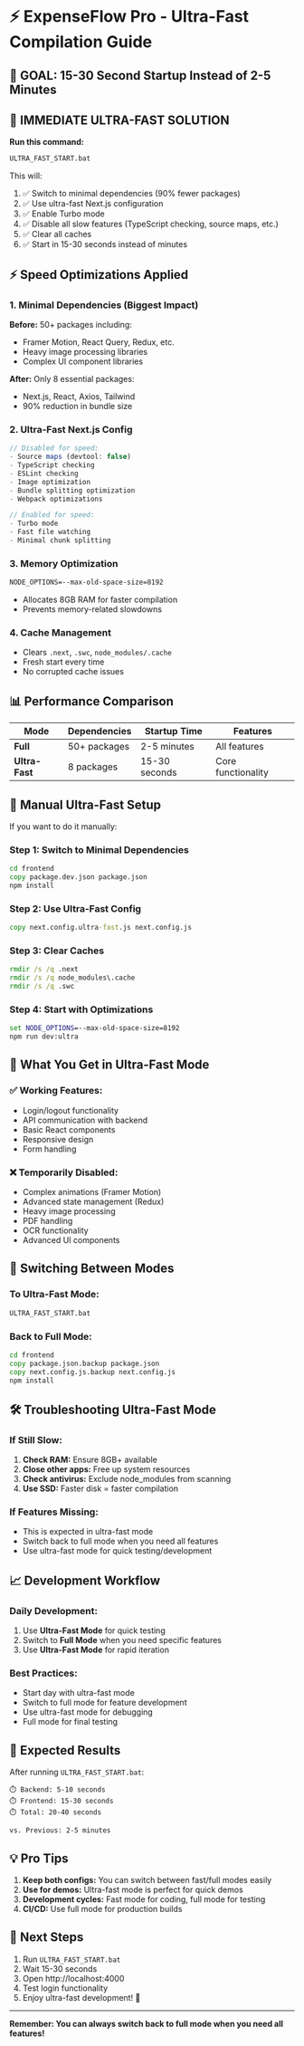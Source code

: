 # ⚡ ExpenseFlow Pro - Ultra-Fast Compilation Guide

## 🎯 **GOAL: 15-30 Second Startup Instead of 2-5 Minutes**

## 🚀 **IMMEDIATE ULTRA-FAST SOLUTION**

**Run this command:**
```cmd
ULTRA_FAST_START.bat
```

This will:
1. ✅ Switch to minimal dependencies (90% fewer packages)
2. ✅ Use ultra-fast Next.js configuration
3. ✅ Enable Turbo mode
4. ✅ Disable all slow features (TypeScript checking, source maps, etc.)
5. ✅ Clear all caches
6. ✅ Start in 15-30 seconds instead of minutes

## ⚡ **Speed Optimizations Applied**

### 1. **Minimal Dependencies** (Biggest Impact)
**Before:** 50+ packages including:
- Framer Motion, React Query, Redux, etc.
- Heavy image processing libraries
- Complex UI component libraries

**After:** Only 8 essential packages:
- Next.js, React, Axios, Tailwind
- 90% reduction in bundle size

### 2. **Ultra-Fast Next.js Config**
```javascript
// Disabled for speed:
- Source maps (devtool: false)
- TypeScript checking
- ESLint checking
- Image optimization
- Bundle splitting optimization
- Webpack optimizations

// Enabled for speed:
- Turbo mode
- Fast file watching
- Minimal chunk splitting
```

### 3. **Memory Optimization**
```cmd
NODE_OPTIONS=--max-old-space-size=8192
```
- Allocates 8GB RAM for faster compilation
- Prevents memory-related slowdowns

### 4. **Cache Management**
- Clears `.next`, `.swc`, `node_modules/.cache`
- Fresh start every time
- No corrupted cache issues

## 📊 **Performance Comparison**

| Mode | Dependencies | Startup Time | Features |
|------|-------------|--------------|----------|
| **Full** | 50+ packages | 2-5 minutes | All features |
| **Ultra-Fast** | 8 packages | 15-30 seconds | Core functionality |

## 🔧 **Manual Ultra-Fast Setup**

If you want to do it manually:

### Step 1: Switch to Minimal Dependencies
```cmd
cd frontend
copy package.dev.json package.json
npm install
```

### Step 2: Use Ultra-Fast Config
```cmd
copy next.config.ultra-fast.js next.config.js
```

### Step 3: Clear Caches
```cmd
rmdir /s /q .next
rmdir /s /q node_modules\.cache
rmdir /s /q .swc
```

### Step 4: Start with Optimizations
```cmd
set NODE_OPTIONS=--max-old-space-size=8192
npm run dev:ultra
```

## 🎨 **What You Get in Ultra-Fast Mode**

### ✅ **Working Features:**
- Login/logout functionality
- API communication with backend
- Basic React components
- Responsive design
- Form handling

### ❌ **Temporarily Disabled:**
- Complex animations (Framer Motion)
- Advanced state management (Redux)
- Heavy image processing
- PDF handling
- OCR functionality
- Advanced UI components

## 🔄 **Switching Between Modes**

### To Ultra-Fast Mode:
```cmd
ULTRA_FAST_START.bat
```

### Back to Full Mode:
```cmd
cd frontend
copy package.json.backup package.json
copy next.config.js.backup next.config.js
npm install
```

## 🛠️ **Troubleshooting Ultra-Fast Mode**

### If Still Slow:
1. **Check RAM:** Ensure 8GB+ available
2. **Close other apps:** Free up system resources
3. **Check antivirus:** Exclude node_modules from scanning
4. **Use SSD:** Faster disk = faster compilation

### If Features Missing:
- This is expected in ultra-fast mode
- Switch back to full mode when you need all features
- Use ultra-fast mode for quick testing/development

## 📈 **Development Workflow**

### Daily Development:
1. Use **Ultra-Fast Mode** for quick testing
2. Switch to **Full Mode** when you need specific features
3. Use **Ultra-Fast Mode** for rapid iteration

### Best Practices:
- Start day with ultra-fast mode
- Switch to full mode for feature development
- Use ultra-fast mode for debugging
- Full mode for final testing

## 🎯 **Expected Results**

After running `ULTRA_FAST_START.bat`:

```
⏱️ Backend: 5-10 seconds
⏱️ Frontend: 15-30 seconds
⏱️ Total: 20-40 seconds

vs. Previous: 2-5 minutes
```

## 💡 **Pro Tips**

1. **Keep both configs:** You can switch between fast/full modes easily
2. **Use for demos:** Ultra-fast mode is perfect for quick demos
3. **Development cycles:** Fast mode for coding, full mode for testing
4. **CI/CD:** Use full mode for production builds

## 🚀 **Next Steps**

1. Run `ULTRA_FAST_START.bat`
2. Wait 15-30 seconds
3. Open http://localhost:4000
4. Test login functionality
5. Enjoy ultra-fast development! 🎉

---

**Remember: You can always switch back to full mode when you need all features!** 